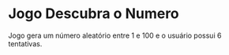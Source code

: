 # Jogo Descubra o Numero
 Jogo gera um número aleatório entre 1 e 100 e o usuário possui 6 tentativas.
